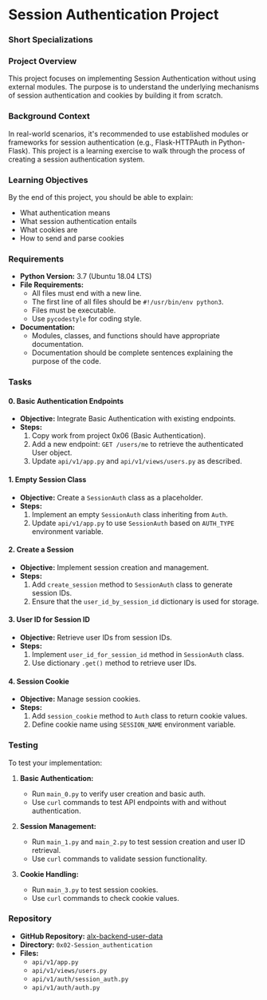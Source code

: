 # Session Authentication Project


### Short Specializations



### Project Overview

This project focuses on implementing Session Authentication without using external modules. The purpose is to understand the underlying mechanisms of session authentication and cookies by building it from scratch.

### Background Context

In real-world scenarios, it's recommended to use established modules or frameworks for session authentication (e.g., Flask-HTTPAuth in Python-Flask). This project is a learning exercise to walk through the process of creating a session authentication system.

### Learning Objectives

By the end of this project, you should be able to explain:

- What authentication means
- What session authentication entails
- What cookies are
- How to send and parse cookies

### Requirements

- **Python Version:** 3.7 (Ubuntu 18.04 LTS)
- **File Requirements:**
  - All files must end with a new line.
  - The first line of all files should be `#!/usr/bin/env python3`.
  - Files must be executable.
  - Use `pycodestyle` for coding style.
- **Documentation:**
  - Modules, classes, and functions should have appropriate documentation.
  - Documentation should be complete sentences explaining the purpose of the code.

### Tasks

#### 0. Basic Authentication Endpoints

- **Objective:** Integrate Basic Authentication with existing endpoints.
- **Steps:**
  1. Copy work from project 0x06 (Basic Authentication).
  2. Add a new endpoint: `GET /users/me` to retrieve the authenticated User object.
  3. Update `api/v1/app.py` and `api/v1/views/users.py` as described.

#### 1. Empty Session Class

- **Objective:** Create a `SessionAuth` class as a placeholder.
- **Steps:**
  1. Implement an empty `SessionAuth` class inheriting from `Auth`.
  2. Update `api/v1/app.py` to use `SessionAuth` based on `AUTH_TYPE` environment variable.

#### 2. Create a Session

- **Objective:** Implement session creation and management.
- **Steps:**
  1. Add `create_session` method to `SessionAuth` class to generate session IDs.
  2. Ensure that the `user_id_by_session_id` dictionary is used for storage.

#### 3. User ID for Session ID

- **Objective:** Retrieve user IDs from session IDs.
- **Steps:**
  1. Implement `user_id_for_session_id` method in `SessionAuth` class.
  2. Use dictionary `.get()` method to retrieve user IDs.

#### 4. Session Cookie

- **Objective:** Manage session cookies.
- **Steps:**
  1. Add `session_cookie` method to `Auth` class to return cookie values.
  2. Define cookie name using `SESSION_NAME` environment variable.

### Testing

To test your implementation:

1. **Basic Authentication:**
   - Run `main_0.py` to verify user creation and basic auth.
   - Use `curl` commands to test API endpoints with and without authentication.

2. **Session Management:**
   - Run `main_1.py` and `main_2.py` to test session creation and user ID retrieval.
   - Use `curl` commands to validate session functionality.

3. **Cookie Handling:**
   - Run `main_3.py` to test session cookies.
   - Use `curl` commands to check cookie values.

### Repository

- **GitHub Repository:** [alx-backend-user-data](https://github.com/your-repository)
- **Directory:** `0x02-Session_authentication`
- **Files:**
  - `api/v1/app.py`
  - `api/v1/views/users.py`
  - `api/v1/auth/session_auth.py`
  - `api/v1/auth/auth.py`

